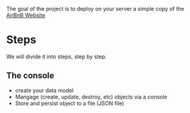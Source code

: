 The goal of the project is to deploy on your server a simple copy of the [AirBnB Website](https://www.airbnb.com/)

# Steps

We will divide it into steps, step by step.

## The console
- create your data model
- Mangage (create, update, destroy, etc) objects via a console
- Store and persist object to a file (JSON file)
